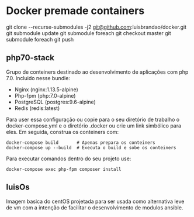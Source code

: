# Docker premade containers

git clone --recurse-submodules -j2 git@github.com:luisbrandao/docker.git
git submodule update
git submodule foreach git checkout master
git submodule foreach git push


## php70-stack
Grupo de conteiners destinado ao desenvolvimento de aplicações com php 7.0. Incluido nesse bundle:
 - Nginx (nginx:1.13.5-alpine)
 - Php-fpm (php:7.0-alpine)
 - PostgreSQL (postgres:9.6-alpine)
 - Redis (redis:latest)

Para user essa configuração ou copie para o seu diretório de trabalho o docker-compose.yml e o diretório .docker ou crie um link simbólico para eles. Em seguida, construa os conteiners com:

    docker-compose build       # Apenas prepara os conteiners
    docker-compose up --build  # Executa o build e sobe os conteiners

Para executar comandos dentro do seu projeto use:

    docker-compose exec php-fpm composer install


## luisOs

Imagem basica do centOS projetada para ser usada como alternativa leve de vm com a intenção de facilitar o desenvolvimento de modulos ansible.

